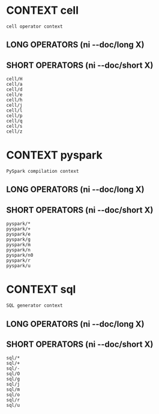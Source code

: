 
# CONTEXT cell
	cell operator context

## LONG OPERATORS (ni --doc/long X)

## SHORT OPERATORS (ni --doc/short X)
	cell/H
	cell/a
	cell/d
	cell/e
	cell/h
	cell/j
	cell/l
	cell/p
	cell/q
	cell/s
	cell/z

# CONTEXT pyspark
	PySpark compilation context

## LONG OPERATORS (ni --doc/long X)

## SHORT OPERATORS (ni --doc/short X)
	pyspark/*
	pyspark/+
	pyspark/e
	pyspark/g
	pyspark/m
	pyspark/n
	pyspark/n0
	pyspark/r
	pyspark/u

# CONTEXT sql
	SQL generator context

## LONG OPERATORS (ni --doc/long X)

## SHORT OPERATORS (ni --doc/short X)
	sql/*
	sql/+
	sql/-
	sql/O
	sql/g
	sql/j
	sql/m
	sql/o
	sql/r
	sql/u
